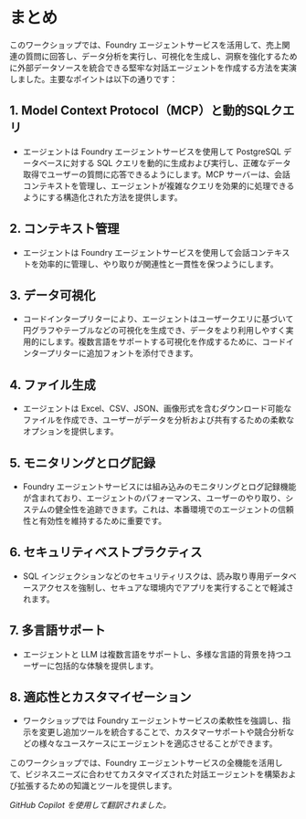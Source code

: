 # まとめ

このワークショップでは、Foundry エージェントサービスを活用して、売上関連の質問に回答し、データ分析を実行し、可視化を生成し、洞察を強化するために外部データソースを統合できる堅牢な対話エージェントを作成する方法を実演しました。主要なポイントは以下の通りです：

## 1. Model Context Protocol（MCP）と動的SQLクエリ

- エージェントは Foundry エージェントサービスを使用して PostgreSQL データベースに対する SQL クエリを動的に生成および実行し、正確なデータ取得でユーザーの質問に応答できるようにします。MCP サーバーは、会話コンテキストを管理し、エージェントが複雑なクエリを効果的に処理できるようにする構造化された方法を提供します。

## 2. コンテキスト管理

- エージェントは Foundry エージェントサービスを使用して会話コンテキストを効率的に管理し、やり取りが関連性と一貫性を保つようにします。

## 3. データ可視化

- コードインタープリターにより、エージェントはユーザークエリに基づいて円グラフやテーブルなどの可視化を生成でき、データをより利用しやすく実用的にします。複数言語をサポートする可視化を作成するために、コードインタープリターに追加フォントを添付できます。

## 4. ファイル生成

- エージェントは Excel、CSV、JSON、画像形式を含むダウンロード可能なファイルを作成でき、ユーザーがデータを分析および共有するための柔軟なオプションを提供します。

## 5. モニタリングとログ記録

- Foundry エージェントサービスには組み込みのモニタリングとログ記録機能が含まれており、エージェントのパフォーマンス、ユーザーのやり取り、システムの健全性を追跡できます。これは、本番環境でのエージェントの信頼性と有効性を維持するために重要です。

## 6. セキュリティベストプラクティス

- SQL インジェクションなどのセキュリティリスクは、読み取り専用データベースアクセスを強制し、セキュアな環境内でアプリを実行することで軽減されます。

## 7. 多言語サポート

- エージェントと LLM は複数言語をサポートし、多様な言語的背景を持つユーザーに包括的な体験を提供します。

## 8. 適応性とカスタマイゼーション

- ワークショップでは Foundry エージェントサービスの柔軟性を強調し、指示を変更し追加ツールを統合することで、カスタマーサポートや競合分析などの様々なユースケースにエージェントを適応させることができます。

このワークショップでは、Foundry エージェントサービスの全機能を活用して、ビジネスニーズに合わせてカスタマイズされた対話エージェントを構築および拡張するための知識とツールを提供します。

*GitHub Copilot を使用して翻訳されました。*
